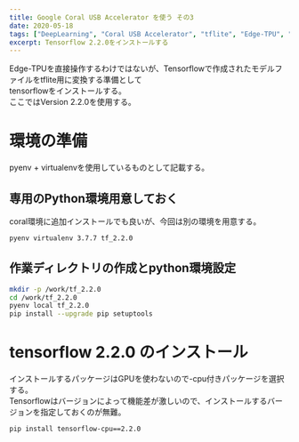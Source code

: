 ```yaml
---
title: Google Coral USB Accelerator を使う その3
date: 2020-05-18
tags: ["DeepLearning", "Coral USB Accelerator", "tflite", "Edge-TPU", "Ubuntu","RaspberryPi"]
excerpt: Tensorflow 2.2.0をインストールする
---
```



Edge-TPUを直接操作するわけではないが、Tensorflowで作成されたモデルファイルをtflite用に変換する準備として  
tensorflowをインストールする。  
ここではVersion 2.2.0を使用する。  


# 環境の準備

pyenv + virtualenvを使用しているものとして記載する。  

## 専用のPython環境用意しておく

coral環境に追加インストールでも良いが、今回は別の環境を用意する。  

```bash
pyenv virtualenv 3.7.7 tf_2.2.0
```

## 作業ディレクトリの作成とpython環境設定

```bash
mkdir -p /work/tf_2.2.0
cd /work/tf_2.2.0
pyenv local tf_2.2.0 
pip install --upgrade pip setuptools
```

# tensorflow 2.2.0 のインストール

インストールするパッケージはGPUを使わないので-cpu付きパッケージを選択する。  
Tensorflowはバージョンによって機能差が激しいので、インストールするバージョンを指定しておくのが無難。  

```bash
pip install tensorflow-cpu==2.2.0
```


